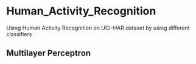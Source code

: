 # Human_Activity_Recognition

<p> Using Human Activity Recognition on UCI-HAR dataset by using different classifiers</p>

## Multilayer Perceptron
